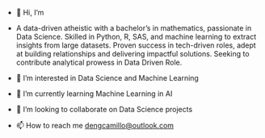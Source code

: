 - 👋 Hi, I’m

- A data-driven atheistic with a bachelor’s in mathematics, passionate in Data Science. Skilled in Python, R, SAS, and machine learning to extract insights from large datasets. Proven success in tech-driven roles, adept at building relationships and delivering impactful solutions. Seeking to contribute analytical prowess in Data Driven Role. 

- 👀 I’m interested in Data Science and Machine Learning
- 🌱 I’m currently learning Machine Learning in AI
- 💞️ I’m looking to collaborate on Data Science projects 
- 📫 How to reach me dengcamillo@outlook.com

